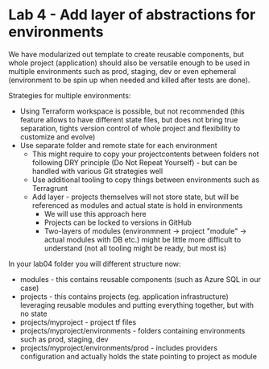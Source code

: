 # Lab 4 - Add layer of abstractions for environments
We have modularized out template to create reusable components, but whole project (application) should also be versatile enough to be used in multiple environments such as prod, staging, dev or even ephemeral (environment to be spin up when needed and killed after tests are done).

Strategies for multiple environments:
- Using Terraform workspace is possible, but not recommended (this feature allows to have different state files, but does not bring true separation, tights version control of whole project and flexibility to customize and evolve)
- Use separate folder and remote state for each environment
  - This might require to copy your projectcontents between folders not following DRY principle (Do Not Repeat Yourself) - but can be handled with various Git strategies well
  - Use additional tooling to copy things between environments such as Terragrunt
  - Add layer - projects themselves will not store state, but will be referenced as modules and actual state is hold in environments
    - We will use this approach here
    - Projects can be locked to versions in GitHub
    - Two-layers of modules (environmnent -> project "module" -> actual modules with DB etc.) might be little more difficult to understand (not all tooling might be ready, but most is)

In your lab04 folder you will different structure now:
- modules - this contains reusable components (such as Azure SQL in our case)
- projects - this contains projects (eg. application infrastructure) leveraging reusable modules and putting everything together, but with no state
- projects/myproject - project tf files
- projects/myproject/environments - folders containing environments such as prod, staging, dev
- projects/myproject/environments/prod - includes providers configuration and actually holds the state pointing to project as module